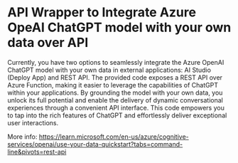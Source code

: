 # API Wrapper to Integrate Azure OpeAI ChatGPT model with your own data over API


Currently, you have two options to seamlessly integrate the Azure OpenAI ChatGPT model with your own data in external applications: AI Studio (Deploy App) and REST API. The provided code exposes a REST API over Azure Function, making it easier to leverage the capabilities of ChatGPT within your applications. By grounding the model with your own data, you unlock its full potential and enable the delivery of dynamic conversational experiences through a convenient API interface. This code empowers you to tap into the rich features of ChatGPT and effortlessly deliver exceptional user interactions.

More info: https://learn.microsoft.com/en-us/azure/cognitive-services/openai/use-your-data-quickstart?tabs=command-line&pivots=rest-api
